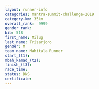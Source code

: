 ```yaml
---
layout: runner-info 
categories: mantra-summit-challenge-2019 
category-km: 35km 
overall_rank:  9999
gender_rank: 
bib: 518
first_name: Milug
last_name: Trisarjono
gender: M
team_name: Mahitala Runner
start_(t1): 
mbah_kamad_(t2): 
finish_(t3): 
race_time: 
status: DNS
certificate: 
---
```

